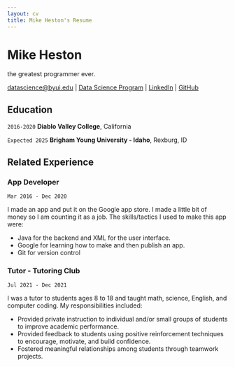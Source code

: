 ```yaml
---
layout: cv
title: Mike Heston's Resume
---
```

# Mike Heston
the greatest programmer ever.

<div id="webaddress">
<a href="datascience@byui.edu">datascience@byui.edu</a>
| <a href="https://byuidatascience.github.io/development.html">Data Science Program</a>
| <a href="https://www.linkedin.com/groups/13537407/">LinkedIn</a>
| <a href="https://github.com/byuids-resumes">GitHub</a>
</div>

<!-- https://www.monique.tech/the-art-of-markdown -->

## Education

`2016-2020`
__Diablo Valley College__, California

`Expected 2025`
__Brigham Young University - Idaho__, Rexburg, ID


## Related Experience


### App Developer

`Mar 2016 - Dec 2020`

I made an app and put it on the Google app store. I made a little bit of money so I am counting it as a job. The skills/tactics I used to make this app were:

- Java for the backend and XML for the user interface.
- Google for learning how to make and then publish an app.
- Git for version control


### Tutor - Tutoring Club

`Jul 2021 - Dec 2021`

I was a tutor to students ages 8 to 18 and taught math, science, English, and computer coding. My responsibilities included:

- Provided private instruction to individual and/or small groups of students to improve academic performance.
- Provided feedback to students using positive reinforcement techniques to encourage, motivate, and build confidence.
- Fostered meaningful relationships among students through teamwork projects.




<!-- ### Footer

Last updated: May 2013 -->


